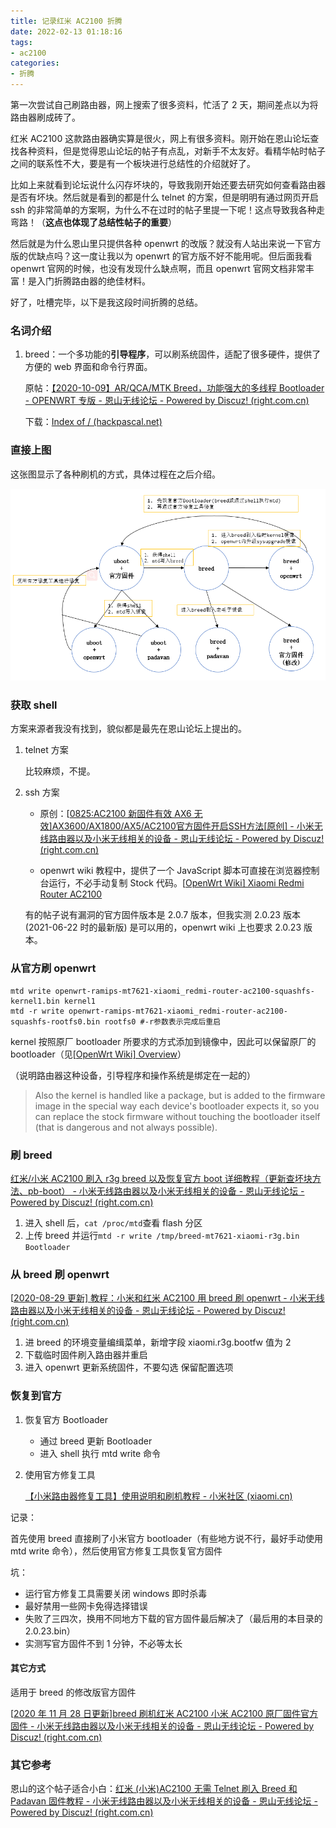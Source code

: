 ```yaml
---
title: 记录红米 AC2100 折腾
date: 2022-02-13 01:18:16
tags:
- ac2100
categories:
- 折腾
---
```



第一次尝试自己刷路由器，网上搜索了很多资料，忙活了 2 天，期间差点以为将路由器刷成砖了。

红米 AC2100 这款路由器确实算是很火，网上有很多资料。刚开始在恩山论坛查找各种资料，但是觉得恩山论坛的帖子有点乱，对新手不太友好。看精华帖时帖子之间的联系性不大，要是有一个板块进行总结性的介绍就好了。
<!-- more -->

比如上来就看到论坛说什么闪存坏块的，导致我刚开始还要去研究如何查看路由器是否有坏块。然后就是看到的都是什么 telnet 的方案，但是明明有通过网页开启 ssh 的非常简单的方案啊，为什么不在过时的帖子里提一下呢！这点导致我各种走弯路！（**这点也体现了总结性帖子的重要**）

然后就是为什么恩山里只提供各种 openwrt 的改版？就没有人站出来说一下官方版的优缺点吗？这一度让我以为 openwrt 的官方版不好不能用呢。但后面我看 openwrt 官网的时候，也没有发现什么缺点啊，而且 openwrt 官网文档非常丰富！是入门折腾路由器的绝佳材料。

好了，吐槽完毕，以下是我这段时间折腾的总结。

### 名词介绍

1. breed：一个多功能的**引导程序**，可以刷系统固件，适配了很多硬件，提供了方便的 web 界面和命令行界面。

   原帖：[【2020-10-09】AR/QCA/MTK Breed，功能强大的多线程 Bootloader - OPENWRT 专版 - 恩山无线论坛 - Powered by Discuz! (right.com.cn)](https://www.right.com.cn/forum/thread-161906-1-1.html)

   下载：[Index of / (hackpascal.net)](https://breed.hackpascal.net/)

### 直接上图

这张图显示了各种刷机的方式，具体过程在之后介绍。

![image-20210622145337241](../../images/2022-02-13-记录红米AC2100折腾/image-20210622145337241.png)

### 获取 shell

方案来源者我没有找到，貌似都是最先在恩山论坛上提出的。

1. telnet 方案

   比较麻烦，不提。

2. ssh 方案

   - 原创：[[0825:AC2100 新固件有效 AX6 无效\]AX3600/AX1800/AX5/AC2100官方固件开启SSH方法[原创] - 小米无线路由器以及小米无线相关的设备 - 恩山无线论坛 - Powered by Discuz! (right.com.cn)](https://www.right.com.cn/forum/thread-4032490-1-1.html)

   - openwrt wiki 教程中，提供了一个 JavaScript 脚本可直接在浏览器控制台运行，不必手动复制 Stock 代码。[[OpenWrt Wiki\] Xiaomi Redmi Router AC2100](https://openwrt.org/toh/xiaomi/xiaomi_redmi_router_ac2100)

   有的帖子说有漏洞的官方固件版本是 2.0.7 版本，但我实测 2.0.23 版本 (2021-06-22 时的最新版) 是可以用的，openwrt wiki 上也要求 2.0.23 版本。

### 从官方刷 openwrt

```
mtd write openwrt-ramips-mt7621-xiaomi_redmi-router-ac2100-squashfs-kernel1.bin kernel1
mtd -r write openwrt-ramips-mt7621-xiaomi_redmi-router-ac2100-squashfs-rootfs0.bin rootfs0 #-r参数表示完成后重启
```

kernel 按照原厂 bootloader 所要求的方式添加到镜像中，因此可以保留原厂的 bootloader（见[[OpenWrt Wiki\] Overview](https://openwrt.org/docs/guide-developer/overview)）

（说明路由器这种设备，引导程序和操作系统是绑定在一起的）

> Also the kernel is handled like a package, but is added to the firmware image in the special way each device's bootloader expects it, so you can replace the stock firmware without touching the bootloader itself (that is dangerous and not always possible).

### 刷 breed

[红米/小米 AC2100 刷入 r3g breed 以及恢复官方 boot 详细教程（更新查坏块方法、pb-boot） - 小米无线路由器以及小米无线相关的设备 - 恩山无线论坛 - Powered by Discuz! (right.com.cn)](https://www.right.com.cn/forum/thread-4023907-1-1.html)

1. 进入 shell 后，`cat /proc/mtd`查看 flash 分区
2. 上传 breed 并运行`mtd -r write /tmp/breed-mt7621-xiaomi-r3g.bin Bootloader`

### 从 breed 刷 openwrt

[[2020-08-29 更新\] 教程：小米和红米 AC2100 用 breed 刷 openwrt - 小米无线路由器以及小米无线相关的设备 - 恩山无线论坛 - Powered by Discuz! (right.com.cn)](https://www.right.com.cn/forum/thread-4025861-1-1.html)

1. 进 breed 的环境变量编缉菜单，新增字段 xiaomi.r3g.bootfw 值为 2
2. 下载临时固件刷入路由器并重启
3. 进入 openwrt 更新系统固件，不要勾选 保留配置选项

### 恢复到官方

1. 恢复官方 Bootloader

   - 通过 breed 更新 Bootloader
   - 进入 shell 执行 mtd write 命令

2. 使用官方修复工具

   [【小米路由器修复工具】使用说明和刷机教程 - 小米社区 (xiaomi.cn)](https://www.xiaomi.cn/post/5289432)

记录：

首先使用 breed 直接刷了小米官方 bootloader（有些地方说不行，最好手动使用 mtd write 命令），然后使用官方修复工具恢复官方固件

坑：

- 运行官方修复工具需要关闭 windows 即时杀毒
- 最好禁用一些网卡免得选择错误
- 失败了三四次，换用不同地方下载的官方固件最后解决了（最后用的本目录的 2.0.23.bin）
- 实测写官方固件不到 1 分钟，不必等太长

#### 其它方式

适用于 breed 的修改版官方固件

[[2020 年 11 月 28 日更新\]breed 刷机红米 AC2100 小米 AC2100 原厂固件官方固件 - 小米无线路由器以及小米无线相关的设备 - 恩山无线论坛 - Powered by Discuz! (right.com.cn)](https://www.right.com.cn/FORUM/thread-4028850-1-1.html)

### 其它参考

恩山的这个帖子适合小白：[红米 (小米)AC2100 无需 Telnet 刷入 Breed 和 Padavan 固件教程 - 小米无线路由器以及小米无线相关的设备 - 恩山无线论坛 - Powered by Discuz! (right.com.cn)](https://www.right.com.cn/forum/thread-4054150-1-1.html)
